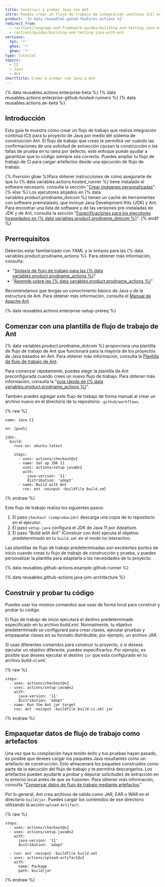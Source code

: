 ```yaml
---
title: Construir y probar Java con Ant
intro: Puedes crear un flujo de trabajo de integración continua (CI) en Acciones de GitHub para construir y probar tu proyecto Java con Ant.
product: '{% data reusables.gated-features.actions %}'
redirect_from:
  - /actions/language-and-framework-guides/building-and-testing-java-with-ant
  - /actions/guides/building-and-testing-java-with-ant
versions:
  fpt: '*'
  ghes: '*'
  ghae: '*'
type: tutorial
topics:
  - CI
  - Java
  - Ant
shortTitle: Crear & probar con Java & Ant
---
```


{% data reusables.actions.enterprise-beta %}
{% data reusables.actions.enterprise-github-hosted-runners %}
{% data reusables.actions.ae-beta %}

## Introducción

Esta guía te muestra cómo crear un flujo de trabajo que realiza integración continua (CI) para tu proyecto de Java por medio del sistema de construcción Ant. El flujo de trabajo que creas te permitirá ver cuándo las confirmaciones de una solicitud de extracción causan la construcción o las fallas de prueba en tu rama por defecto; este enfoque puede ayudar a garantizar que tu código siempre sea correcto. Puedes ampliar tu flujo de trabajo de CI para cargar artefactos desde una ejecución de flujo de trabajo.

{% ifversion ghae %}Para obtener instrucciones de cómo asegurarte de que tu {% data variables.actions.hosted_runner %} tiene instalado el software necesario, consulta la sección "[Crear imágenes personalizadas](/actions/using-github-hosted-runners/creating-custom-images)".
{% else %}
Los ejecutores alojados en {% data variables.product.prodname_dotcom %} tienen un caché de herramientas con software preinstalado, que incluye Java Development Kits (JDK) y Ant. Para encontrar una lista de software y de las versiones pre-instaladas de JDK y de Ant, consulta la sección "[Especificaciones para los ejecutores hospedados en {% data variables.product.prodname_dotcom %}](/actions/reference/specifications-for-github-hosted-runners/#supported-software)".
{% endif %}

## Prerrequisitos

Deberías estar familiarizado con YAML y la sintaxis para las {% data variables.product.prodname_actions %}. Para obtener más información, consulta:
- "[Sintaxis de flujo de trabajo para las {% data variables.product.prodname_actions %}](/actions/automating-your-workflow-with-github-actions/workflow-syntax-for-github-actions)"
- "[Aprende sobre las {% data variables.product.prodname_actions %}](/actions/learn-github-actions)"

Recomendamos que tengas un conocimiento básico de Java y de la estructura de Ant. Para obtener más información, consulta el [Manual de Apache Ant](https://ant.apache.org/manual/).

{% data reusables.actions.enterprise-setup-prereq %}

## Comenzar con una plantilla de flujo de trabajo de Ant

{% data variables.product.prodname_dotcom %} proporciona una plantilla de flujo de trabajo de Ant que funcionará para la mayoría de los proyectos de Java basados en Ant. Para obtener más información, consulta la [Plantilla de flujo de trabajo de Ant](https://github.com/actions/starter-workflows/blob/main/ci/ant.yml).

Para comenzar rápidamente, puedes elegir la plantilla de Ant preconfigurada cuando crees un nuevo flujo de trabajo. Para obtener más información, consulta la "[guía rápida de {% data variables.product.prodname_actions %}](/actions/quickstart)".

También puedes agregar este flujo de trabajo de forma manual al crear un archivo nuevo en el directorio de tu repositorio `.github/workflows`.

{% raw %}
```yaml{:copy}
name: Java CI

on: [push]

jobs:
  build:
    runs-on: ubuntu-latest

    steps:
      - uses: actions/checkout@v2
      - name: Set up JDK 11
        uses: actions/setup-java@v2
        with:
          java-version: '11'
          distribution: 'adopt'
      - name: Build with Ant
        run: ant -noinput -buildfile build.xml
```
{% endraw %}

Este flujo de trabajo realiza los siguientes pasos:

1. El paso `checkout (comprobación)` descarga una copia de tu repositorio en el ejecutor.
2. El paso `setup-java` configura el JDK de Java 11 por Adoptium.
3. El paso "Build with Ant" (Construir con Ant) ejecuta el objetivo predeterminado en tu `build.xml` en el modo no interactivo.

Las plantillas de flujo de trabajo predeterminadas son excelentes puntos de inicio cuando creas tu flujo de trabajo de construcción y prueba, y puedes personalizar la plantilla para adaptarla a las necesidades de tu proyecto.

{% data reusables.github-actions.example-github-runner %}

{% data reusables.github-actions.java-jvm-architecture %}

## Construir y probar tu código

Puedes usar los mismos comandos que usas de forma local para construir y probar tu código.

El flujo de trabajo de inicio ejecutará el destino predeterminado especificado en tu archivo _build.xml_.  Normalmente, tu objetivo predeterminado se configurará para crear clases, ejecutar pruebas y empaquetar clases en su formato distribuible, por ejemplo, un archivo JAR.

Si usas diferentes comandos para construir tu proyecto, o si deseas ejecutar un objetivo diferente, puedes especificarlos. Por ejemplo, es posible que desees ejecutar el destino `jar` que está configurado en tu archivo _build-ci.xml_.

{% raw %}
```yaml{:copy}
steps:
  - uses: actions/checkout@v2
  - uses: actions/setup-java@v2
    with:
      java-version: '11'
      distribution: 'adopt'
  - name: Run the Ant jar target
    run: ant -noinput -buildfile build-ci.xml jar
```
{% endraw %}

## Empaquetar datos de flujo de trabajo como artefactos

Una vez que tu compilación haya tenido éxito y tus pruebas hayan pasado, es posible que desees cargar los paquetes Java resultantes como un artefacto de construcción. Esto almacenará los paquetes construidos como parte de la ejecución del flujo de trabajo y te permitirá descargarlos. Los artefactos pueden ayudarte a probar y depurar solicitudes de extracción en tu entorno local antes de que se fusionen. Para obtener más información, consulta "[Conservar datos de flujo de trabajo mediante artefactos](/actions/automating-your-workflow-with-github-actions/persisting-workflow-data-using-artifacts)."

Por lo general, Ant crea archivos de salida como JAR, EAR o WAR en el directorio `build/jar`. Puedes cargar los contenidos de ese directorio utilizando la acción `upload-Artifact`.

{% raw %}
```yaml{:copy}
steps:
  - uses: actions/checkout@v2
  - uses: actions/setup-java@v2
    with:
      java-version: '11'
      distribution: 'adopt'

  - run: ant -noinput -buildfile build.xml
  - uses: actions/upload-artifact@v2
    with:
      name: Package
      path: build/jar
```
{% endraw %}
